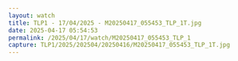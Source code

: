 ```yaml
---
layout: watch
title: TLP1 - 17/04/2025 - M20250417_055453_TLP_1T.jpg
date: 2025-04-17 05:54:53
permalink: /2025/04/17/watch/M20250417_055453_TLP_1
capture: TLP1/2025/202504/20250416/M20250417_055453_TLP_1T.jpg
---
```

